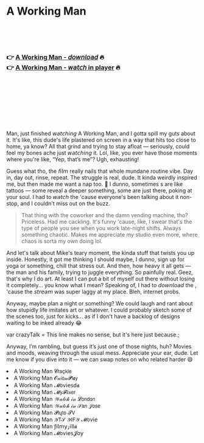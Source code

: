 <h1>A Working Man</h1>

<br><br><br>

<h3>👉 <a href="https://Armandos-treserssurcit1980.github.io/qzvwyrlmyd/">A Working Man - 𝘥𝘰𝘸𝘯𝘭𝘰𝘢𝘥</a> 🔥<br>
👉 <a href="https://Armandos-treserssurcit1980.github.io/qzvwyrlmyd/">A Working Man - 𝘸𝘢𝘵𝘤𝘩 in player</a> 🔥
</h3>



<br><br><br><br><br><br><br>


Man, just finished 𝘸𝘢𝘵𝘤𝘩𝘪𝘯𝘨 A Working Man, and I gotta spill my guts about it. It's like, this dude's life plastered on screen in a way that hits too close to home, ya know? All that grind and trying to stay afloat — seriously, could feel my bones ache just 𝘸𝘢𝘵𝘤𝘩𝘪𝘯𝘨 it. Lol, like, you ever have those moments where you're like, “Yep, that’s me”? Ugh, exhausting!

Guess what tho, the 𝘧𝘪𝘭𝘮 really nails that whole mundane routine vibe. Day in, day out, rinse, repeat. The struggle is real, dude. It kinda weirdly inspired me, but then made me want a nap too. 🤣 I dunno, sometimes  s are like tattoos — some reveal a deeper something, some are just there, poking at your soul. I had to 𝘸𝘢𝘵𝘤𝘩 the   'cause everyone's been talking about it non-stop, and I couldn't miss out on the buzz.

> That thing with the coworker and the damn vending machine, tho? Priceless. Had me cackling. It's funny 'cause, like, I swear that's the type of people you see when you work late-night shifts. Always something chaotic. Makes me appreciate my studio even more, where chaos is sorta my own doing lol.

And let's talk about Mike's teary moment, the kinda stuff that twists you up inside. Honestly, it got me thinking I should maybe, I dunno, sign up for yoga or something, chill that stress out. And then, how heavy it all gets — the man and his family, trying to juggle everything. So painfully real. Geez, that's why I do art. At least I can put a bit of myself out there without losing it completely... you know what I mean? Speaking of, I had to 𝘥𝘰𝘸𝘯𝘭𝘰𝘢𝘥 the  , 'cause the 𝘴𝘵𝘳𝘦𝘢𝘮 was super laggy at my place. Bleh, internet probs.

Anyway, maybe plan a   night or something? We could laugh and rant about how stupidly life imitates art or whatever. I could probably sketch some of the scenes too, just for kicks... as if I don't have a backlog of designs waiting to be inked already 😂

var crazyTalk = This line makes no sense, but it's here just because.; 

Anyway, I’m rambling, but guess it’s just one of those nights, huh? Movies and moods, weaving through the usual mess. Appreciate your ear, dude. Let me know if you dive into it — we can swap notes on who related harder 😄

<li>A Working Man 𝓒𝗋𝖺ç𝗄𝗅𝖾</li>
<li>A Working Man 𝓞𝓃𝗂𝗈𝓃𝓟𝗅𝖆𝗒</li>
<li>A Working Man 𝓜𝗈ν𝗂𝖾𝗌ԁ𝖆</li>
<li>A Working Man 𝓜𝗒𝓕𝗅𝗂𝗑𝖾𝗋</li>
<li>A Working Man 𝒲𝒶𝓉𝒸𝒽 𝒾𝓃 𝓛𝗈𝗇𝖽𝗈𝗇</li>
<li>A Working Man 𝒲𝒶𝓉𝒸𝒽 𝒾𝓃 𝒮𝖺𝗇 𝒥𝗈𝗌𝖾</li>
<li>A Working Man 𝓟𝗅ų𝗍𝗈 𝓣𝖵</li>
<li>A Working Man 𝒴𝖳𝒮 𝒴𝖨𝖥𝒴 𝓜𝗈ν𝗂𝖾</li>
<li>A Working Man ƒ𝗂𝗅𝗆𝗒𝓏𝗂𝗅𝗅𝖆</li>
<li>A Working Man 𝓜𝗈ν𝗂𝖾𝗌𝓙𝗈𝗒</li>
